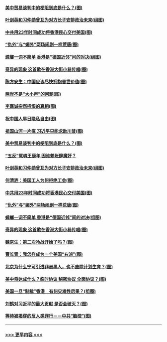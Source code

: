 #### [美中贸易谈判中的梗阻到底是什么？(图)](../pages/p4/907791.md?t=09191000) 
#### [叶剑英和习仲勋曾互为对方长子安排政治未来(组图)](../pages/p4/907786.md?t=09191000) 
#### [中共用23年时间成功将香港民心交付美国(图)](../pages/p4/907698.md?t=09191000) 
#### [“仇外”与“媚外”两场闹剧一样荒唐(图)](../pages/p4/907689.md?t=09191000) 
#### [蟑螂一词不简单 香港是“德国近邻”间的对决(组图)](../pages/p4/907618.md?t=09191000) 
#### [奇异的现象 这首歌在香港大街小巷传唱(图)](../pages/p4/907583.md?t=09191000) 
#### [陈方安生：中国应该尽快拥抱普世价值(图)](../pages/p4/907826.md?t=09191000) 
#### [两岸不是“大小声”的问题(图)](../pages/p4/907825.md?t=09191000) 
#### [李嘉诚突然招恨的真相(图)](../pages/p4/907799.md?t=09191000) 
#### [祝中国人早日隐私自由(图)](../pages/p4/907797.md?t=09191000) 
#### [祖国山河一片瘟 习近平只能求助川普(图)](../pages/p4/907796.md?t=09191000) 
#### [美中贸易谈判中的梗阻到底是什么？(图)](../pages/p4/907791.md?t=09191000) 
#### [“五反”冤魂王康年 因谁赖账肆魔奸？](../pages/p4/907787.md?t=09191000) 
#### [叶剑英和习仲勋曾互为对方长子安排政治未来(组图)](../pages/p4/907786.md?t=09191000) 
#### [何清涟：美国工人为何拒绝工会(图)](../pages/p4/907701.md?t=09191000) 
#### [中共用23年时间成功将香港民心交付美国(图)](../pages/p4/907698.md?t=09191000) 
#### [“仇外”与“媚外”两场闹剧一样荒唐(图)](../pages/p4/907689.md?t=09191000) 
#### [蟑螂一词不简单 香港是“德国近邻”间的对决(组图)](../pages/p4/907618.md?t=09191000) 
#### [奇异的现象 这首歌在香港大街小巷传唱(图)](../pages/p4/907583.md?t=09191000) 
#### [魏京生：第二次冷战开始了吗？(图)](../pages/p4/907581.md?t=09191000) 
#### [曹长青：我怎样成为一个美国“右派”(图)](../pages/p4/907580.md?t=09191000) 
#### [北京为什么宁可引进非洲黑人，也不废除计划生育？(图)](../pages/p4/907577.md?t=09191000) 
#### [美中将达成什么？临时协议 秘密协议 全面协议？(图)](../pages/p4/907576.md?t=09191000) 
#### [美国一旦“制裁”香港　有何灾难性后果？(组图)](../pages/p4/907575.md?t=09191000) 
#### [刘鹤对习近平的最大贡献 是否会破灭？(图)](../pages/p4/907509.md?t=09191000) 
#### [等待被揭穿的反人类罪行－－中共“脑控”(图)](../pages/p4/907167.md?t=09191000) 

----
#### [ >>> 更早内容 <<< ](../indexes/p4-earlier.md)
